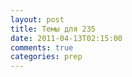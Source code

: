 ```yaml
---
layout: post
title: Темы для 235
date: 2011-04-13T02:15:00
comments: true
categories: prep
---
```


